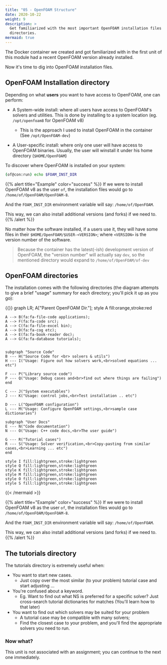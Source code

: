 ```yaml
---
title: "05 - OpenFOAM Structure"
date: 2020-10-22
weight: 9
description: >
  Get familiarized with the most important OpenFOAM installation files and
  directories.
mermaid: true
---
```


The Docker container we created and got familiarized with in the first unit
of this module had a recent OpenFOAM version already installed.

Now it's time to dig into OpenFOAM installation files.


## OpenFOAM Installation directory

Depending on what **users** you want to have access to OpenFOAM, one can
perform:

- A System-wide install: where all users have access to OpenFOAM's solvers and
  utilities. This is done by installing to a system location
  (eg. `/opt/openfoam8` for OpenFOAM v8)
  - This is the approach I used to install OpenFOAM in the container (See 
  `/opt/OpenFOAM-dev`)

- A User-specific install: where only one user will have access to OpenFOAM
  binaries. Usually, the user will winstall it under his home directory
  (`$HOME/OpenFOAM`)

To discover where OpenFOAM is installed on your system:
```bash
(of@con:run) echo $FOAM_INST_DIR
```

{{% alert title="Example" color="success" %}}
If we were to install OpenFOAM v8 as the user `of`, the installation files would
go to `/home/of/OpenFOAM/OpenFOAM-8`.

And the `FOAM_INST_DIR` environment variable will say: `/home/of/OpenFOAM`.

This way, we can also install additional versions (and forks) if we need to.
{{% /alert %}}

No matter how the software installed, if a users use it, they will have
some files in their `$HOME/OpenFOAM/$USER-<VERSION>`; where `<VERSION>` is
the version number of the software.

> Because the container has the latest(-ish) development version of OpenFOAM,
> the "version number" will actually say `dev`, so the mentioned directory
> would expand to `/home/of/OpenFOAM/of-dev`

## OpenFOAM directories

The installation comes with the following directories (the diagram 
attempts to give a brief "usage" summary for each directory; you'll pick it up
as you go):

{{<mermaid align="center">}}
graph LR;
    A["Parent OpenFOAM Dir."];
    style A fill:orange,stroke:red

    A --> B(fa:fa-file-code applications);
    A --> F(fa:fa-code src);
    A --> C(fa:fa-file-excel bin);
    A --> D(fa:fa-cog etc);
    A --> E(fa:fa-book-reader doc);
    A --> G(fa:fa-database tutorials);


    subgraph "Source Code"
    B --- H("Source Code for <br> solvers & utils")
    H --- I("Usage: Figure out how solvers work,<br>solved equations ... etc")

    F --- P("Library source code")
    P --- Q("Usage: Debug cases and<br>find out where things are failing")
    end

    C --- J("System executables")
    J --- K("Usage: control jobs,<br>Test installation .. etc")

    D --- L("OpenFOAM configuration")
    L --- M("Usage: Configure OpenFOAM settings,<br>sample case dictionaries")

    subgraph "User Docs"
    E --- N("Code documentation")
    N --- O("Usage: C++ code docs,<br>The user guide")

    G --- R("Tutorial cases")
    R --- S("Usage: Solver verification,<br>Copy-pasting from similar cases,<br>Learning ... etc")
    end

    style I fill:lightgreen,stroke:lightgreen
    style Q fill:lightgreen,stroke:lightgreen
    style K fill:lightgreen,stroke:lightgreen
    style M fill:lightgreen,stroke:lightgreen
    style O fill:lightgreen,stroke:lightgreen
    style S fill:lightgreen,stroke:lightgreen

{{< /mermaid >}}

{{% alert title="Example" color="success" %}}
If we were to install OpenFOAM v8 as the user `of`, the installation files would
go to `/home/of/OpenFOAM/OpenFOAM-8`.

And the `FOAM_INST_DIR` environment variable will say: `/home/of/OpenFOAM`.

This way, we can also install additional versions (and forks) if we need to.
{{% /alert %}}
## The tutorials directory

The tutorials directory is extremely useful when:

- You want to start new cases.
  - Just copy over the most similar (to your problem) tutorial case and start
    adjusting ...
- You're confused about a keyword.
  - Eg. Want to find out what NS is preferred for a specific solver? Just
    cross-search tutorial dictionaries for matches (You'll learn how to that
    later)
- You want to find out which solvers may be suited for your problem
  - A tutorial case may be compatible with many solvers;
  - Find the closest case to your problem, and you'll find the appropriate
    solvers you need to run.


### Now what?

This unit is not associated with an assignment; you can continue 
to the next one immediately.
